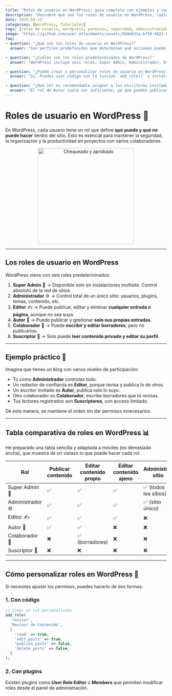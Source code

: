 ```yaml
---
title: "Roles de usuario en WordPress: guía completa con ejemplos y comparativa"
description: "Descubre qué son los roles de usuario en WordPress, cuáles existen, qué permisos tienen y cómo usarlos correctamente. Incluye ejemplos, tabla comparativa y FAQs."
date: 2025-09-13
categories: [WordPress, Tutoriales]
tags: [roles de usuario, wordpress, permisos, seguridad, administración]
image: "https://github.com/user-attachments/assets/934e631a-bf59-4822-8188-055d437ac525"
faq:
- question: "¿Qué son los roles de usuario en WordPress?"
  answer: "Son perfiles predefinidos que determinan qué acciones puede realizar cada usuario en un sitio WordPress, como publicar, editar, moderar comentarios o administrar el sitio."

- question: "¿Cuáles son los roles predeterminados de WordPress?"
  answer: "WordPress incluye seis roles: Super Admin, Administrador, Editor, Autor, Colaborador y Suscriptor."

- question: "¿Puedo crear o personalizar roles de usuario en WordPress?"
  answer: "Sí. Puedes usar código con la función `add_role()` o instalar plugins como User Role Editor para personalizar permisos."

- question: "¿Qué rol es recomendable asignar a los escritores invitados?"
  answer: "El rol de Autor suele ser suficiente, ya que pueden publicar y gestionar sus propios posts sin acceso a los de otros."
---
```


# Roles de usuario en WordPress 📌

En WordPress, cada usuario tiene un rol que define **qué puede y qué no puede hacer** dentro del sitio. Esto es esencial para mantener la seguridad, la organización y la productividad en proyectos con varios colaboradores.

<div style="text-align: center;">
<img src="https://media.giphy.com/media/mEVWOs5Kto9RErUBCi/giphy.gif" alt="Chequeado y aprobado" width="300" />
</div>

---

## Los roles de usuario en WordPress

WordPress viene con seis roles predeterminados:

1. **Super Admin** 👑 → Disponible solo en instalaciones *multisite*. Control absoluto de la red de sitios.
2. **Administrador** ⚙️ → Control total de un único sitio: usuarios, plugins, temas, contenido, etc.
3. **Editor** ✍️ → Puede publicar, editar y eliminar **cualquier entrada o página**, aunque no sea suya.
4. **Autor** 📝 → Puede publicar y gestionar **solo sus propias entradas**.
5. **Colaborador** 🤝 → Puede **escribir y editar borradores**, pero no publicarlos.
6. **Suscriptor** 👤 → Solo puede **leer contenido privado y editar su perfil**.

---

## Ejemplo práctico 📖

Imagina que tienes un blog con varios niveles de participación:

* Tú como **Administrador** controlas todo.
* Un redactor de confianza es **Editor**, porque revisa y publica lo de otros.
* Un escritor invitado es **Autor**, publica solo lo suyo.
* Otro colaborador es **Colaborador**, escribe borradores que tú revisas.
* Tus lectores registrados son **Suscriptores**, con acceso limitado.

De esta manera, se mantiene el orden sin dar permisos innecesarios.

---

## Tabla comparativa de roles en WordPress 📊

He preparado una tabla sencilla y adaptada a móviles (no demasiado ancha), que muestra de un vistazo lo que puede hacer cada rol:

| Rol              | Publicar contenido | Editar contenido propio | Editar contenido ajeno | Administrar sitio    |
| ---------------- | ------------------ | ----------------------- | ---------------------- | -------------------- |
| Super Admin 👑   | ✅                  | ✅                       | ✅                      | ✅ (todos los sitios) |
| Administrador ⚙️ | ✅                  | ✅                       | ✅                      | ✅ (sitio único)      |
| Editor ✍️        | ✅                  | ✅                       | ✅                      | ❌                    |
| Autor 📝         | ✅                  | ✅                       | ❌                      | ❌                    |
| Colaborador 🤝   | ❌                  | ✅ (borradores)          | ❌                      | ❌                    |
| Suscriptor 👤    | ❌                  | ❌                       | ❌                      | ❌                    |

---

## Cómo personalizar roles en WordPress 🔧

Si necesitas ajustar los permisos, puedes hacerlo de dos formas:

### 1. Con código

```php
// Crear un rol personalizado
add_role(
  'revisor',
  'Revisor de Contenido',
  [
    'read' => true,
    'edit_posts' => true,
    'publish_posts' => false,
    'delete_posts' => false,
  ]
);
```

### 2. Con plugins

Existen plugins como **User Role Editor** o **Members** que permiten modificar roles desde el panel de administración.
